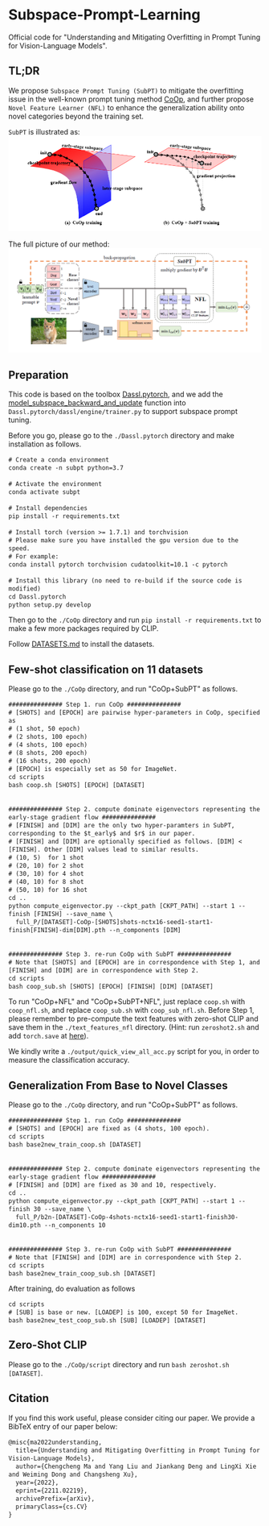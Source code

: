 # Subspace-Prompt-Learning
Official code for "Understanding and Mitigating Overfitting in Prompt Tuning for Vision-Language Models".

## TL;DR
We propose `Subspace Prompt Tuning (SubPT)` to mitigate the overfitting issue in the well-known prompt tuning method [CoOp](https://github.com/KaiyangZhou/CoOp), and further propose `Novel Feature Learner (NFL)` to enhance the generalization ability onto novel categories beyond the training set.

`SubPT` is illustrated as:
![SubPT](https://github.com/machengcheng2016/Subspace-Prompt-Learning/blob/main/teaser.png)

The full picture of our method:
![Overview](https://github.com/machengcheng2016/Subspace-Prompt-Learning/blob/main/overview.png)

## Preparation
This code is based on the toolbox [Dassl.pytorch](https://github.com/KaiyangZhou/Dassl.pytorch), and we add the [model_subspace_backward_and_update](https://github.com/machengcheng2016/Subspace-Prompt-Learning/blob/main/Dassl.pytorch/dassl/engine/trainer.py#L311) function into `Dassl.pytorch/dassl/engine/trainer.py` to support subspace prompt tuning. 

Before you go, please go to the `./Dassl.pytorch` directory and make installation as follows.
```
# Create a conda environment
conda create -n subpt python=3.7

# Activate the environment
conda activate subpt

# Install dependencies
pip install -r requirements.txt

# Install torch (version >= 1.7.1) and torchvision
# Please make sure you have installed the gpu version due to the speed.
# For example:
conda install pytorch torchvision cudatoolkit=10.1 -c pytorch

# Install this library (no need to re-build if the source code is modified)
cd Dassl.pytorch
python setup.py develop
```
Then go to the `./CoOp` directory and run `pip install -r requirements.txt` to make a few more packages required by CLIP.

Follow [DATASETS.md](https://github.com/machengcheng2016/Subspace-Prompt-Learning/blob/main/CoOp/DATASETS.md) to install the datasets.

## Few-shot classification on 11 datasets
Please go to the `./CoOp` directory, and run "CoOp+SubPT" as follows.
```
############### Step 1. run CoOp ###############
# [SHOTS] and [EPOCH] are pairwise hyper-parameters in CoOp, specified as 
# (1 shot, 50 epoch)
# (2 shots, 100 epoch)
# (4 shots, 100 epoch) 
# (8 shots, 200 epoch) 
# (16 shots, 200 epoch)
# [EPOCH] is especially set as 50 for ImageNet.
cd scripts
bash coop.sh [SHOTS] [EPOCH] [DATASET]


############### Step 2. compute dominate eigenvectors representing the early-stage gradient flow ###############
# [FINISH] and [DIM] are the only two hyper-paramters in SubPT, corresponding to the $t_early$ and $r$ in our paper.
# [FINISH] and [DIM] are optionally specified as follows. [DIM] < [FINISH]. Other [DIM] values lead to similar results.
# (10, 5)  for 1 shot
# (20, 10) for 2 shot
# (30, 10) for 4 shot
# (40, 10) for 8 shot 
# (50, 10) for 16 shot
cd ..
python compute_eigenvector.py --ckpt_path [CKPT_PATH] --start 1 --finish [FINISH] --save_name \
  full_P/[DATASET]-CoOp-[SHOTS]shots-nctx16-seed1-start1-finish[FINISH]-dim[DIM].pth --n_components [DIM]


############### Step 3. re-run CoOp with SubPT ###############
# Note that [SHOTS] and [EPOCH] are in correspondence with Step 1, and [FINISH] and [DIM] are in correspondence with Step 2.
cd scripts
bash coop_sub.sh [SHOTS] [EPOCH] [FINISH] [DIM] [DATASET]
```
To run "CoOp+NFL" and "CoOp+SubPT+NFL", just replace `coop.sh` with `coop_nfl.sh`, and replace `coop_sub.sh` with `coop_sub_nfl.sh`. 
Before Step 1, please remember to pre-compute the text features with zero-shot CLIP and save them in the `./text_features_nfl` directory. (Hint: run `zeroshot2.sh` and add `torch.save` at [here](https://github.com/machengcheng2016/Subspace-Prompt-Learning/blob/main/CoOp/trainers/zsclip.py#L97)).

We kindly write a `./output/quick_view_all_acc.py` script for you, in order to measure the classification accuracy.





## Generalization From Base to Novel Classes
Please go to the `./CoOp` directory, and run "CoOp+SubPT" as follows.
```
############### Step 1. run CoOp ###############
# [SHOTS] and [EPOCH] are fixed as (4 shots, 100 epoch).
cd scripts
bash base2new_train_coop.sh [DATASET]


############### Step 2. compute dominate eigenvectors representing the early-stage gradient flow ###############
# [FINISH] and [DIM] are fixed as 30 and 10, respectively.
cd ..
python compute_eigenvector.py --ckpt_path [CKPT_PATH] --start 1 --finish 30 --save_name \
  full_P/b2n-[DATASET]-CoOp-4shots-nctx16-seed1-start1-finish30-dim10.pth --n_components 10


############### Step 3. re-run CoOp with SubPT ###############
# Note that [FINISH] and [DIM] are in correspondence with Step 2.
cd scripts
bash base2new_train_coop_sub.sh [DATASET]
```
After training, do evaluation as follows
```
cd scripts
# [SUB] is base or new. [LOADEP] is 100, except 50 for ImageNet.
bash base2new_test_coop_sub.sh [SUB] [LOADEP] [DATASET]
```



## Zero-Shot CLIP
Please go to the `./CoOp/script` directory and run `bash zeroshot.sh [DATASET]`.





## Citation
If you find this work useful, please consider citing our paper. We provide a BibTeX entry of our paper below:
```
@misc{ma2022understanding,
  title={Understanding and Mitigating Overfitting in Prompt Tuning for Vision-Language Models}, 
  author={Chengcheng Ma and Yang Liu and Jiankang Deng and LingXi Xie and Weiming Dong and Changsheng Xu},
  year={2022},
  eprint={2211.02219},
  archivePrefix={arXiv},
  primaryClass={cs.CV}
}
```
